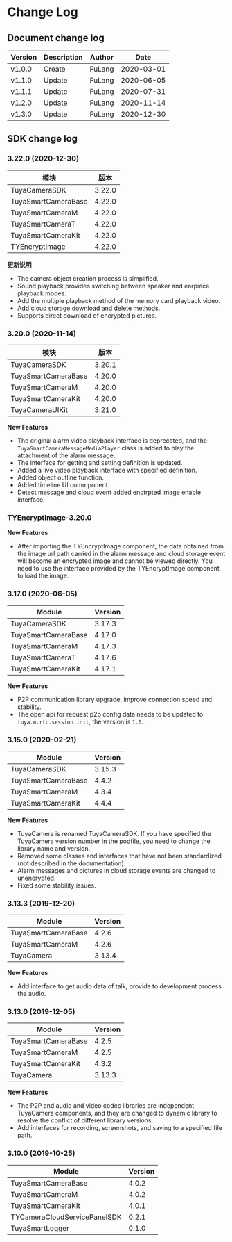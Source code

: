 # Change Log

## Document change log

| Version | Description | Author | Date       |
| ------- | ----------- | ------ | ---------- |
| v1.0.0  | Create      | FuLang | 2020-03-01 |
| v1.1.0  | Update      | FuLang | 2020-06-05 |
| v1.1.1  | Update      | FuLang | 2020-07-31 |
| v1.2.0  | Update      | FuLang | 2020-11-14 |
| v1.3.0  | Update      | FuLang | 2020-12-30 |



## SDK change log

### 3.22.0 (2020-12-30)

| 模块                | 版本   |
| ------------------- | ------ |
| TuyaCameraSDK       | 3.22.0 |
| TuyaSmartCameraBase | 4.22.0 |
| TuyaSmartCameraM    | 4.22.0 |
| TuyaSmartCameraT    | 4.22.0 |
| TuyaSmartCameraKit  | 4.22.0 |
| TYEncryptImage      | 4.22.0 |

**更新说明**

* The camera object creation process is simplified.
* Sound playback provides switching between speaker and earpiece playback modes.
* Add the multiple playback method of the memory card playback video.
* Add cloud storage download and delete methods.
* Supports direct download of encrypted pictures.

### 3.20.0 (2020-11-14)

| 模块                | 版本   |
| ------------------- | ------ |
| TuyaCameraSDK       | 3.20.1 |
| TuyaSmartCameraBase | 4.20.0 |
| TuyaSmartCameraM    | 4.20.0 |
| TuyaSmartCameraKit  | 4.20.0 |
| TuyaCameraUIKit     | 3.21.0 |

**New Features**

* The original alarm video playback interface is deprecated, and the `TuyaSmartCameraMessageMediaPlayer` class is added to play the attachment of the alarm message.
* The interface for getting and setting definition is updated.
* Added a live video playback interface with specified definition.
* Added object outline function.
* Added timeline UI commponent.
* Detect message and cloud event added enctrpted image enable interface.

### TYEncryptImage-3.20.0

**New Features**

* After importing the TYEncryptImage component, the data obtained from the image url path carried in the alarm message and cloud storage event will become an encrypted image and cannot be viewed directly. You need to use the interface provided by the TYEncryptImage component to load the image.

### 3.17.0 (2020-06-05)

| Module              | Version |
| ------------------- | ------- |
| TuyaCameraSDK       | 3.17.3  |
| TuyaSmartCameraBase | 4.17.0  |
| TuyaSmartCameraM    | 4.17.3  |
| TuyaSmartCameraT    | 4.17.6  |
| TuyaSmartCameraKit  | 4.17.1  |

**New Features**

* P2P communication library upgrade, improve connection speed and stability.
* The open api for request p2p config data needs to be updated to `tuya.m.rtc.session.init`, the version is `1.0`.

### 3.15.0 (2020-02-21)

| Module              | Version |
| ------------------- | ------- |
| TuyaCameraSDK       | 3.15.3  |
| TuyaSmartCameraBase | 4.4.2   |
| TuyaSmartCameraM    | 4.3.4   |
| TuyaSmartCameraKit  | 4.4.4   |

**New Features**

* TuyaCamera is renamed TuyaCameraSDK. If you have specified the TuyaCamera version number in the podfile, you need to change the library name and version.
* Removed some classes and interfaces that have not been standardized (not described in the documentation).
* Alarm messages and pictures in cloud storage events are changed to unencrypted.
* Fixed some stability issues.

### 3.13.3 (2019-12-20)

| Module              | Version |
| ------------------- | ------- |
| TuyaSmartCameraBase | 4.2.6   |
| TuyaSmartCameraM    | 4.2.6   |
| TuyaCamera          | 3.13.4  |

**New Features**

* Add interface to get audio data of talk, provide to development process the audio.

### 3.13.0 (2019-12-05)

| Module              | Version |
| ------------------- | ------- |
| TuyaSmartCameraBase | 4.2.5   |
| TuyaSmartCameraM    | 4.2.5   |
| TuyaSmartCameraKit  | 4.3.2   |
| TuyaCamera          | 3.13.3  |

**New Features**

* The P2P and audio and video codec libraries are independent TuyaCamera components, and they are changed to dynamic library  to resolve the conflict of different library versions.
* Add interfaces for recording, screenshots, and saving to a specified file path.

### 3.10.0 (2019-10-25)

| Module                       | Version |
| ---------------------------- | ------- |
| TuyaSmartCameraBase          | 4.0.2   |
| TuyaSmartCameraM             | 4.0.2   |
| TuyaSmartCameraKit           | 4.0.1   |
| TYCameraCloudServicePanelSDK | 0.2.1   |
| TuyaSmartLogger              | 0.1.0   |

